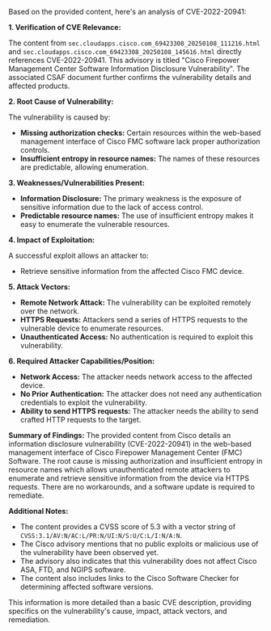 Based on the provided content, here's an analysis of CVE-2022-20941:

**1. Verification of CVE Relevance:**

The content from `sec.cloudapps.cisco.com_69423308_20250108_111216.html` and `sec.cloudapps.cisco.com_69423308_20250108_145616.html` directly references CVE-2022-20941. This advisory is titled "Cisco Firepower Management Center Software Information Disclosure Vulnerability". The associated CSAF document further confirms the vulnerability details and affected products.

**2. Root Cause of Vulnerability:**

The vulnerability is caused by:

*   **Missing authorization checks:** Certain resources within the web-based management interface of Cisco FMC software lack proper authorization controls.
*   **Insufficient entropy in resource names:** The names of these resources are predictable, allowing enumeration.

**3. Weaknesses/Vulnerabilities Present:**

*   **Information Disclosure:** The primary weakness is the exposure of sensitive information due to the lack of access control.
*   **Predictable resource names:** The use of insufficient entropy makes it easy to enumerate the vulnerable resources.

**4. Impact of Exploitation:**

A successful exploit allows an attacker to:

*   Retrieve sensitive information from the affected Cisco FMC device.

**5. Attack Vectors:**

*   **Remote Network Attack:** The vulnerability can be exploited remotely over the network.
*   **HTTPS Requests:** Attackers send a series of HTTPS requests to the vulnerable device to enumerate resources.
*   **Unauthenticated Access:** No authentication is required to exploit this vulnerability.

**6. Required Attacker Capabilities/Position:**

*   **Network Access:** The attacker needs network access to the affected device.
*   **No Prior Authentication:** The attacker does not need any authentication credentials to exploit the vulnerability.
*   **Ability to send HTTPS requests:** The attacker needs the ability to send crafted HTTP requests to the target.

**Summary of Findings:**
The provided content from Cisco details an information disclosure vulnerability (CVE-2022-20941) in the web-based management interface of Cisco Firepower Management Center (FMC) Software. The root cause is missing authorization and insufficient entropy in resource names which allows unauthenticated remote attackers to enumerate and retrieve sensitive information from the device via HTTPS requests. There are no workarounds, and a software update is required to remediate.

**Additional Notes:**

*   The content provides a CVSS score of 5.3 with a vector string of `CVSS:3.1/AV:N/AC:L/PR:N/UI:N/S:U/C:L/I:N/A:N`.
*   The Cisco advisory mentions that no public exploits or malicious use of the vulnerability have been observed yet.
*   The advisory also indicates that this vulnerability does not affect Cisco ASA, FTD, and NGIPS software.
*   The content also includes links to the Cisco Software Checker for determining affected software versions.

This information is more detailed than a basic CVE description, providing specifics on the vulnerability's cause, impact, attack vectors, and remediation.